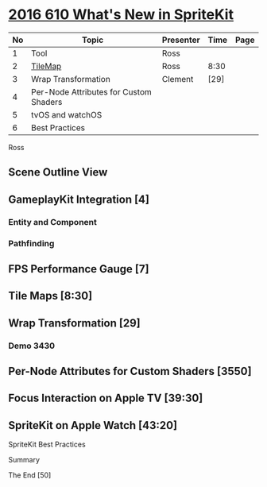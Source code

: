 
# [2016 610 What's New in SpriteKit](https://developer.apple.com/videos/play/wwdc2016/610/)


No|Topic|Presenter|Time|Page
--|--|--|--|--
1|Tool|Ross|
2|[TileMap](tile.md)|Ross|8:30
3|Wrap Transformation|Clement|[29]
4|Per-Node Attributes for Custom Shaders|
5|tvOS and watchOS
6|Best Practices|

Ross

## Scene Outline View


## GameplayKit Integration [4]

### Entity and Component
### Pathfinding

## FPS Performance Gauge [7]


## Tile Maps [8:30]



## Wrap Transformation [29]

### Demo 3430


## Per-Node Attributes for Custom Shaders [3550]




## Focus Interaction on Apple TV [39:30]





##  SpriteKit on Apple Watch [43:20]



SpriteKit Best Practices



Summary

The End [50]
